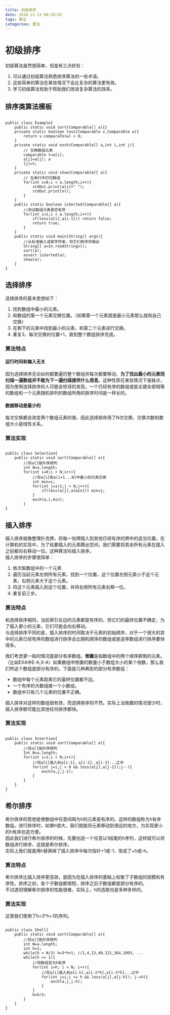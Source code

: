 ```yaml
---
title: 初级排序
date: 2018-11-13 00:20:03
tags: 算法
categories: 算法
---
```


# 初级排序

初级算法虽然很简单，但是有三点好处：
1. 可以通过初级算法熟悉排序算法的一些术语。
2. 这些简单的算法在某些情况下会比复杂的算法更有效。
3. 学习初级算法有助于帮助我们改进复杂算法的效率。

## 排序类算法模板

<pre><code>
public class Example{
    public static void sort(Comparable[] a){}
    private static boolean less(Comparable v,Comparable w){
        return v.comparaTo(w) < 0;
    }
    private static void exch(Comparable[] a,int i,int j){
        // 交换数组元素
        comparable t=a[i]; 
        a[i]=a[j]; a
        [j]=t;    
    }
    private static void show(Comparable[] a){
        // 在单行中打印数组
        for(int i=0;i < a.length;i++){
            stdOut.print(a[i]+" ");
            stdOut.println();
        }
    }
    public static boolean isSorted(Comparable[] a){
        //测试数组元素是否有序
        for(int i=1;i < a.length;i++){
            if(less(a[i],a[i-1])) return false;
            return true;
        }
    }
    public static void main(String[] args){
        //从标准输入读取字符串，将它们排序并输出
        String[] a=In.readStrings();
        sort(a);
        assert isSorted(a);
        show(a);
    }
}
</code></pre>

## 选择排序

选择排序的基本思想如下：  
1. 找到数组中最小的元素。
2. 和数组的第一个元素交换位置。（如果第一个元素就是最小元素那么就和自己交换）
3. 在剩下的元素中找到最小的元素，和第二个元素进行交换。
4. 重复3，每次交换的位置+1，直到整个数组排序完成。

### 算法特点

#### 运行时间和输入无关

因为选择排序无论如何都要遍历整个数组并每次都要移动，**为了找出最小的元素而扫描一遍数组并不能为下一遍扫描提供什么信息**。这种性质在某些情况下是缺点，因为使用选择排序的人可能会惊讶的发现，一个已经有序的数组或是主键全部相等的数组和一个元素随机排列的数组所用的排序时间是一样长的。

#### 数据移动是最少的

每次交换都会改变两个数组元素的值，因此选择排序用了N次交换，交换次数和数组大小是线性关系。

### 算法实现

<pre><code>
public class Selection{
    public static void sort(Comparable[] a){
        //将a[]按升序排列
        int N=a.length;
        for(int i=0;i < N;i++){
            //将a[i]和a[i+1...N]中最小的元素交换
            int min=i;
            for(int j=i+1;j < N;j++){
                if(less(a[j],a[min])) min=j;
            }
            exch(a,i,min);
        }
}
</code></pre>

## 插入排序

插入排序就像整理扑克牌，将每一张牌插入到其他已经有序的牌中的适当位置。在计算机的实现中，为了给要插入的元素腾出空间，我们需要将其余所有元素在插入之前都向右移动一位。这种算法叫插入排序。  
插入排序的步骤很简单：
1. 依次取数组中的一个元素
2. 遍历当前元素左侧所有元素，找到一个位置，这个位置左侧元素小于这个元素，右侧元素大于这个元素。
3. 将这个元素插入到这个位置，并将右侧所有元素右移一位。
4. 重复前三步。

### 算法特点

和选择排序相同，当前索引左边的元素都是有序的，但它们的最终位置不确定，为了插入更小的元素，它们可能会向右移动。  
与选择排序不同的是，插入排序的时间取决于元素的初始顺序，对于一个很大的其中的元素已经有序的数组进行排序会比随机顺序的数组或是逆序数组进行排序要快得多。  

我们考虑更一般的情况是部分有序数组。**倒置**是指数组中的两个顺序颠倒的元素。（比如EXA中E-A,X-A）如果数组中倒置的数量小于数组大小的某个倍数，那么我们所这个数组是部分有序的。下面是几种典型的部分有序数组：
* 数组中每个元素距离它的最终位置都不远。
* 一个有序的大数组接一个小数组。
* 数组中只有几个元素的位置不正确。  

插入排序对这样的数组很有效，而选择排序则不然。实际上当倒置的情况很少时，插入排序额可能比其他任何排序都快。

### 算法实现

<pre><code>
public class Insertion{
    public static void sort(Comparable[] a){
        //将a[]按升序排列
        Int N=a.length;
        for(int i=1;i < N;i++){
            //将a[i]插入到a[i-1]、a[i-2]、a[i-3]...之中
            for(int j=i;j > 0 && less(a[j],a[j-1]);j--){
                exch(a,j,j-1);
            }
        }
    }
}
</code></pre>

## 希尔排序

希尔排序的思想是使数组中任意间隔为h的元素是有序的。这样的数组称为h有序数组。进行排序时，如果h很大，我们就能将元素移动到很远的地方，为实现更小的h有序创造方便。  
因此我们进行希尔排序的时候，先要创造一个任意以1结尾的h序列，这样就可以将数组进行排序，这就是希尔排序。  
实际上我们就是用h替换掉了插入排序中每次指针+1或-1，改成了+h或-h。

### 算法特点

希尔排序比插入排序更高效，是因为在插入排序的基础上权衡了子数组的规模和有序性。排序之初，各个子数组都很短，排序之后子数组都是部分有序的。  
不过透彻理解希尔排序的性能很难，实际上，h的选取也是多种多样的。

### 算法实现

这里我们使用了h=3*h+1的序列。

<pre><code>
public class Shell{
    public static void sort(Comparable[] a){
        //将a[]按升序排列
        int N=a.length;
        int h=1;
        while(h < N/3) h=3*h+1; //1,4,13,40,121,364,1093, ...
        while(h >= 1){
            //将数组变为h有序
            for(int i=h; i < N; i++){
                //将a[i]插入到a[i-h],a[i-2*h],a[i-3*h]...之中
                for(int j=i;j >= h && less(a[j],a[j-h]); j-=h){
                    exch(a,j,j-h);
                }
            }
            h=h/3;
        }
    }
}
</code></pre>
